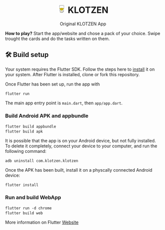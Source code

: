 <h1 align="center"><!-- <a href="">KLOTZEN</a> --><img height="27" src="./icons/android.png"/> KLOTZEN</h1>

<p align="center">Original KLOTZEN App</p>


**How to play?** Start the app/website and chose a pack of your choice. Swipe trought the cards and do the tasks written on them.



## 🛠 Build setup
Your system requires the Flutter SDK. Follow the steps here to [install](https://flutter.dev/docs/get-started/install) it on your system. After Flutter is installed, clone or fork this repository.

Once Flutter has been set up, run the app with

```
flutter run
```

The main app entry point is `main.dart`, then `app/app.dart`.



### Build Android APK and appbundle
```
flutter build appbundle
flutter build apk
```

It is possible that the app is on your Android device, but not fully installed. To delete it completely, connect your device to your computer, and run the following command:

```
adb uninstall com.klotzen.klotzen
```

Once the APK has been built, install it on a physcally connected Android device:
```
flutter install
```

### Run and build WebApp
```
flutter run -d chrome
flutter build web
```
More information on Flutter [Website](https://flutter.dev/docs/get-started/web)
